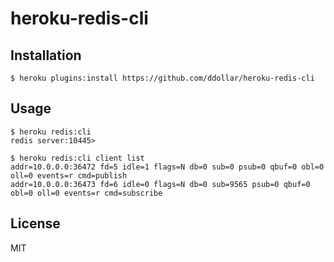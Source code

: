 # heroku-redis-cli

## Installation

    $ heroku plugins:install https://github.com/ddollar/heroku-redis-cli

## Usage

    $ heroku redis:cli
    redis server:10445>

    $ heroku redis:cli client list
    addr=10.0.0.0:36472 fd=5 idle=1 flags=N db=0 sub=0 psub=0 qbuf=0 obl=0 oll=0 events=r cmd=publish
    addr=10.0.0.0:36473 fd=6 idle=0 flags=N db=0 sub=9565 psub=0 qbuf=0 obl=0 oll=0 events=r cmd=subscribe

## License

MIT
